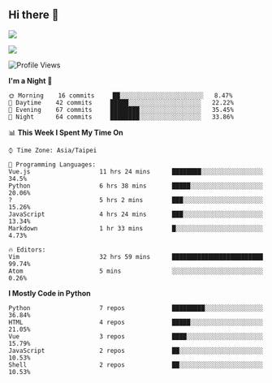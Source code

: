 ## Hi there 👋

![](https://github-readme-stats.vercel.app/api?username=CSY54&theme=nord&show_icons=true)

![](https://github-readme-stats.vercel.app/api/top-langs/?username=CSY54&theme=nord&layout=compact&card_width=445)

<!--START_SECTION:waka-->
![Profile Views](http://img.shields.io/badge/Profile%20Views-46-blue)

**I'm a Night 🦉** 

```text
🌞 Morning    16 commits     ██░░░░░░░░░░░░░░░░░░░░░░░   8.47% 
🌆 Daytime    42 commits     █████░░░░░░░░░░░░░░░░░░░░   22.22% 
🌃 Evening    67 commits     ████████░░░░░░░░░░░░░░░░░   35.45% 
🌙 Night      64 commits     ████████░░░░░░░░░░░░░░░░░   33.86%

```


📊 **This Week I Spent My Time On** 

```text
⌚︎ Time Zone: Asia/Taipei

💬 Programming Languages: 
Vue.js                   11 hrs 24 mins      ████████░░░░░░░░░░░░░░░░░   34.5% 
Python                   6 hrs 38 mins       █████░░░░░░░░░░░░░░░░░░░░   20.06% 
?                        5 hrs 2 mins        ███░░░░░░░░░░░░░░░░░░░░░░   15.26% 
JavaScript               4 hrs 24 mins       ███░░░░░░░░░░░░░░░░░░░░░░   13.34% 
Markdown                 1 hr 33 mins        █░░░░░░░░░░░░░░░░░░░░░░░░   4.73%

🔥 Editors: 
Vim                      32 hrs 59 mins      █████████████████████████   99.74% 
Atom                     5 mins              ░░░░░░░░░░░░░░░░░░░░░░░░░   0.26%

```

**I Mostly Code in Python** 

```text
Python                   7 repos             █████████░░░░░░░░░░░░░░░░   36.84% 
HTML                     4 repos             █████░░░░░░░░░░░░░░░░░░░░   21.05% 
Vue                      3 repos             ████░░░░░░░░░░░░░░░░░░░░░   15.79% 
JavaScript               2 repos             ██░░░░░░░░░░░░░░░░░░░░░░░   10.53% 
Shell                    2 repos             ██░░░░░░░░░░░░░░░░░░░░░░░   10.53%

```



<!--END_SECTION:waka-->

<!--
**CSY54/CSY54** is a ✨ _special_ ✨ repository because its `README.md` (this file) appears on your GitHub profile.

Here are some ideas to get you started:

- 🔭 I’m currently working on ...
- 🌱 I’m currently learning ...
- 👯 I’m looking to collaborate on ...
- 🤔 I’m looking for help with ...
- 💬 Ask me about ...
- 📫 How to reach me: ...
- 😄 Pronouns: ...
- ⚡ Fun fact: ...
-->
